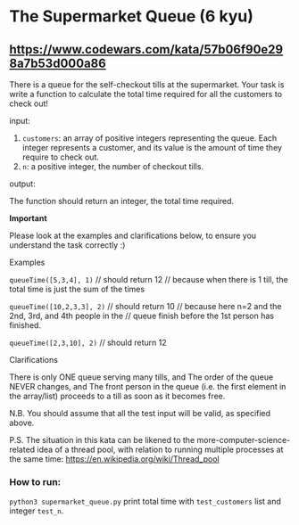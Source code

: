 # The Supermarket Queue (6 kyu)
## https://www.codewars.com/kata/57b06f90e298a7b53d000a86

There is a queue for the self-checkout tills at the supermarket. Your task is write a function to calculate the total time required for all the customers to check out!

input:

1. `customers`: an array of positive integers representing the queue. Each integer represents a customer, and its value is the amount of time they require to check out.
2. `n`: a positive integer, the number of checkout tills.

output:

The function should return an integer, the total time required.  

__Important__

Please look at the examples and clarifications below, to ensure you understand the task correctly :)  

Examples

`queueTime([5,3,4], 1)`
// should return 12
// because when there is 1 till, the total time is just the sum of the times

`queueTime([10,2,3,3], 2)`
// should return 10
// because here n=2 and the 2nd, 3rd, and 4th people in the 
// queue finish before the 1st person has finished.

`queueTime([2,3,10], 2)`
// should return 12

Clarifications

There is only ONE queue serving many tills, and
The order of the queue NEVER changes, and
The front person in the queue (i.e. the first element in the array/list) proceeds to a till as soon as it becomes free.

N.B. You should assume that all the test input will be valid, as specified above.

P.S. The situation in this kata can be likened to the more-computer-science-related idea of a thread pool, with relation to running multiple processes at the same time: https://en.wikipedia.org/wiki/Thread_pool

### How to run:
`python3 supermarket_queue.py` print total time with `test_customers` list and integer `test_n`.
